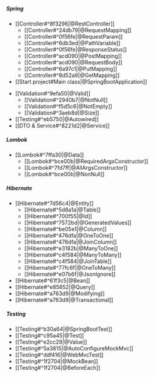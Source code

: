 
##### Spring
* [[Controller#^8f3296|@RestController]]
	* [[Controller#^24db79|@RequestMapping]]
	* [[Controller#^0f56fe|@RequestParam]]
	* [[Controller#^6db3ed|@PathVariable]]
	* [[Controller#^0f56fe|@ResponseStatus]]
	- [[Controller#^acd090|@PostMapping]]
	- [[Controller#^acd090|@RequestBody]]
	- [[Controller#^6a97c1|@PutMapping]]
	- [[Controller#^8d52a9|@GetMapping]]
* [[Start project#Main class|@SpringBootApplication]]
- [[Validation#^9efa50|@Valid]]
	- [[Validation#^2940b7|@NotNull]]
	- [[Validation#^f5d5c6|@NotEmpty]]
	- [[Validation#^3aeb8d|@Size]]
- [[Testing#^eb5750|@Autowired]]
- [[DTO & Service#^8221d2|@Service]]
##### Lombok
- [[Lombok#^7ffa30|@Data]]
	- [[Lombok#^bce00b|@RequiredArgsConstructor]]
	- [[Lombok#^7fd7ff|@AllArgsConstructor]]
	- [[Lombok#^bce00b|@NonNull]]

##### Hibernate
- [[Hibernate#^7d56c4|@Entity]]
	- [[Hibernate#^5d8a1a|@Table]]
	- [[Hibernate#^700f55|@Id]]
	- [[Hibernate#^7572bd|@GeneratedValues]]
	- [[Hibernate#^be05e1|@Column]]
	- [[Hibernate#^476dfa|@OneToOne]]
	- [[Hibernate#^476dfa|@JoinColumn]]
	- [[Hibernate#^e3182b|@ManyToOne]] 
	- [[Hibernate#^c4f584|@ManyToMany]]
	- [[Hibernate#^c4f584|@JoinTable]]
	- [[Hibernate#^77fc6f|@OneToMany]]
	- [[Hibernate#^e07b6f|@JsonIgnore]]
- [[Hibernate#^61f3c5|@Bean]]
- [[Hibernate#^e85852|@Query]]
- [[Hibernate#^a763d9|@Modifying]]
- [[Hibernate#^a763d9|@Transactional]]

##### Testing
- [[Testing#^b30a64|@SpringBootTest]]
- [[Testing#^c95a45|@Test]]
- [[Testing#^e2cc29|@Value]]
- [[Testing#^5a3815|@AutoConfigureMockMvc]]
- [[Testing#^ddf416|@WebMvcTest]]
- [[Testing#^1f2704|@MockBean]]
- [[Testing#^1f2704|@BeforeEach]]




